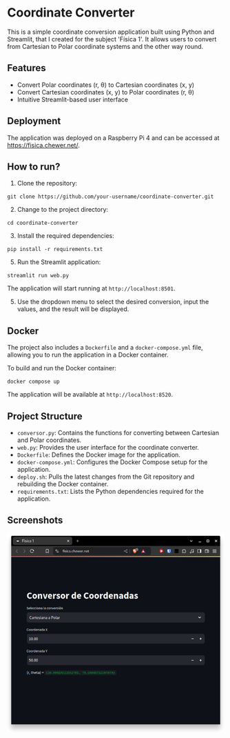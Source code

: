 # Coordinate Converter

This is a simple coordinate conversion application built using Python and Streamlit, that I created for the subject 'Física 1'. It allows users to convert from Cartesian to Polar coordinate systems and the other way round. 


## Features

- Convert Polar coordinates (r, θ) to Cartesian coordinates (x, y)
- Convert Cartesian coordinates (x, y) to Polar coordinates (r, θ)
- Intuitive Streamlit-based user interface

## Deployment

The application was deployed on a Raspberry Pi 4 and can be accessed at https://fisica.chewer.net/.


## How to run?

1. Clone the repository:
```
git clone https://github.com/your-username/coordinate-converter.git
```

2. Change to the project directory:
```
cd coordinate-converter
```

3. Install the required dependencies:
```
pip install -r requirements.txt
```

5. Run the Streamlit application:
```
streamlit run web.py
```

The application will start running at `http://localhost:8501`.

5. Use the dropdown menu to select the desired conversion, input the values, and the result will be displayed.

## Docker

The project also includes a `Dockerfile` and a `docker-compose.yml` file, allowing you to run the application in a Docker container.

To build and run the Docker container:
```
docker compose up
```

The application will be available at `http://localhost:8520`.

## Project Structure

- `conversor.py`: Contains the functions for converting between Cartesian and Polar coordinates.
- `web.py`: Provides the user interface for the coordinate converter.
- `Dockerfile`: Defines the Docker image for the application.
- `docker-compose.yml`: Configures the Docker Compose setup for the application.
- `deploy.sh`: Pulls the latest changes from the Git repository and rebuilding the Docker container.
- `requirements.txt`: Lists the Python dependencies required for the application.


## Screenshots
![](assets/screenshot.png)
